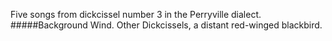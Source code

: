 Five songs from dickcissel number 3 in the Perryville dialect.
#####Background
Wind. Other Dickcissels, a distant red-winged blackbird. 
